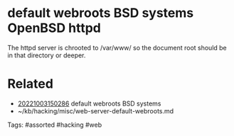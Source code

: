 # default webroots BSD systems OpenBSD httpd
The httpd server is chrooted to /var/www/ so the document root should be in that directory or deeper.

# Related
- [20221003150286](/zet/20221003150286/README.md) default webroots BSD systems
- ~/kb/hacking/misc/web-server-default-webroots.md

Tags:
    #assorted #hacking #web
